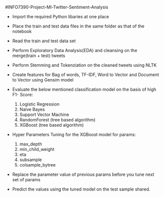 #INFO7390-Project-Ml-Twitter-Sentiment-Analysis
- Import the required Python libaries at one place
- Place the train and test data files in the same folder as that of the notebook
- Read the train and test data set
- Perform Exploratory Data Analysis(EDA) and cleansing on the merge(train + test) tweets
- Perform Stemming and Tokenziation on the cleaned tweets using NLTK 
- Create features for Bag of words, TF-IDF, Word to Vector and Document to Vector using Gensim model 
- Evaluate the below mentioned classification model on the basis of high F1- Score:
	1. Logistic Regression
	2. Naive Bayes
	3. Support Vector Machine
	4. RandomForest (tree based algorithm)
	5. XGBoost (tree based algorithm)
	
- Hyper Parameters Tuning for the XGBoost model for params:
    1.  max_depth 
    2.  min_child_weight 
    3.  eta 
    4.  subsample 
    5.  colsample_bytree 
- Replace the parameter value of previous params before you tune next set of params
- Predict the values using the tuned model on the test sample shared.
